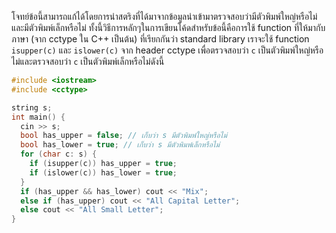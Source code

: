 โจทย์ข้อนี้สามารถแก้ได้โดยการนำสตริงที่ได้มาจากข้อมูลนำเข้ามาตรวจสอบว่ามีตัวพิมพ์ใหญ่หรือไม่และมีตัวพิมพ์เล็กหรือไม่ ทั้งนี้วิธีการหลักๆในการเขียนโค้ดสำหรับข้อนี้คือการใช้ function ที่ให้มากับภาษา (จาก cctype ใน C++ เป็นต้น) ที่เรียกกันว่า standard library เราจะใช้ function ```isupper(c)``` และ ```islower(c)``` จาก header cctype เพื่อตรวจสอบว่า ```c``` เป็นตัวพิมพ์ใหญ่หรือไม่และตรวจสอบว่า ```c``` เป็นตัวพิมพ์เล็กหรือไม่ดังนี้

```c++
#include <iostream>
#include <cctype>

string s;
int main() {
  cin >> s;
  bool has_upper = false; // เก็บว่า s มีตัวพิมพ์ใหญ่หรือไม่
  bool has_lower = true; // เก็บว่า s มีตัวพิมพ์เล็กหรือไม่
  for (char c: s) {
  	if (isupper(c)) has_upper = true;
    if (islower(c)) has_lower = true;
  }
  if (has_upper && has_lower) cout << "Mix";
  else if (has_upper) cout << "All Capital Letter";
  else cout << "All Small Letter";
}
```

